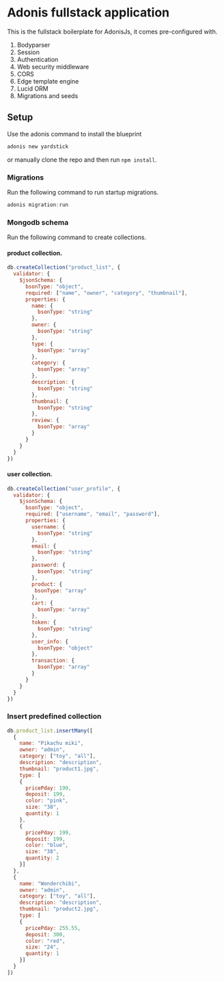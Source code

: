 # Adonis fullstack application

This is the fullstack boilerplate for AdonisJs, it comes pre-configured with.

1. Bodyparser
2. Session
3. Authentication
4. Web security middleware
5. CORS
6. Edge template engine
7. Lucid ORM
8. Migrations and seeds

## Setup

Use the adonis command to install the blueprint

```bash
adonis new yardstick
```

or manually clone the repo and then run `npm install`.


### Migrations

Run the following command to run startup migrations.

```js
adonis migration:run
```
### Mongodb schema

Run the following command to create collections.

#### product collection.

```js
db.createCollection("product_list", {
  validator: {
    $jsonSchema: {
      bsonType: "object",
      required: ["name", "owner", "category", "thumbnail"],
      properties: {
        name: {
          bsonType: "string"
        },
        owner: {
          bsonType: "string"
        },
        type: {
          bsonType: "array"
        },
        category: {
          bsonType: "array"
        },
        description: {
          bsonType: "string"
        },
        thumbnail: {
          bsonType: "string"
        },
        review: {
          bsonType: "array"
        }
      }
    }
  }
})
```
#### user collection.

```js
db.createCollection("user_profile", {
  validator: {
    $jsonSchema: {
      bsonType: "object",
      required: ["username", "email", "password"],
      properties: {
        username: {
          bsonType: "string"
        },
        email: {
          bsonType: "string"
        },
        password: {
          bsonType: "string"
        },
        product: {
         bsonType: "array"
        },
        cart: {
          bsonType: "array"
        },
        token: {
          bsonType: "string"
        },
        user_info: {
          bsonType: "object"
        },
        transaction: {
          bsonType: "array"
        }
      }
    }
  }
})
```
### Insert predefined collection

```js
db.product_list.insertMany([
  {
    name: "Pikachu miki",
    owner: "admin",
    category: ["toy", "all"],
    description: "description",
    thumbnail: "product1.jpg",
    type: [
    {
      pricePday: 199,
      deposit: 199,
      color: "pink",
      size: "38",
      quantity: 1
    },
    {
      pricePday: 199,
      deposit: 199,
      color: "blue",
      size: "38",
      quantity: 2
    }]
  },
  {
    name: "Wonderchibi",
    owner: "admin",
    category: ["toy", "all"],
    description: "description",
    thumbnail: "product2.jpg",
    type: [
    {
      pricePday: 255.55,
      deposit: 300,
      color: "red",
      size: "24",
      quantity: 1
    }]
  }
])
```
